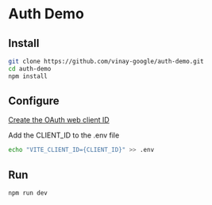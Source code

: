# Auth Demo

## Install

```sh
git clone https://github.com/vinay-google/auth-demo.git
cd auth-demo
npm install
```

## Configure

[Create the OAuth web client ID](https://support.google.com/workspacemigrate/answer/9222992?hl=en)

Add the CLIENT_ID to the .env file

```sh
echo "VITE_CLIENT_ID={CLIENT_ID}" >> .env
```

## Run

```sh
npm run dev
```
